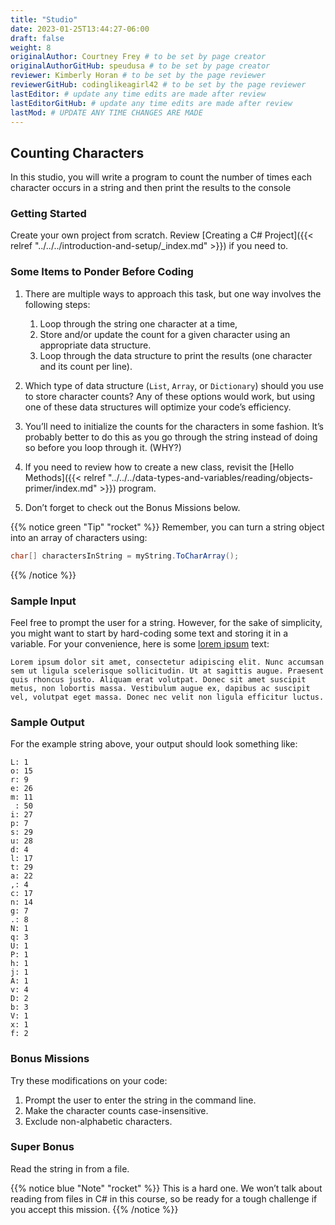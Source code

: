 ```yaml
---
title: "Studio"
date: 2023-01-25T13:44:27-06:00
draft: false
weight: 8
originalAuthor: Courtney Frey # to be set by page creator
originalAuthorGitHub: speudusa # to be set by page creator
reviewer: Kimberly Horan # to be set by the page reviewer
reviewerGitHub: codinglikeagirl42 # to be set by the page reviewer
lastEditor: # update any time edits are made after review
lastEditorGitHub: # update any time edits are made after review
lastMod: # UPDATE ANY TIME CHANGES ARE MADE
---
```


## Counting Characters

In this studio, you will write a program to count the number of times each character occurs in a string and then print the results to the console

### Getting Started

Create your own project from scratch. Review [Creating a C# Project]({{< relref "../../../introduction-and-setup/_index.md" >}}) if you need to.

### Some Items to Ponder Before Coding
1. There are multiple ways to approach this task, but one way involves the following steps:
   1. Loop through the string one character at a time,
   1. Store and/or update the count for a given character using an appropriate data structure.
   1. Loop through the data structure to print the results (one character and its count per line).

1. Which type of data structure (`List`, `Array`, or `Dictionary`) should you use to store character counts? Any of these options would work, but using one of these data structures will optimize your code’s efficiency.

1. You’ll need to initialize the counts for the characters in some fashion. It’s probably better to do this as you go through the string instead of doing so before you loop through it. (WHY?)

1. If you need to review how to create a new class, revisit the [Hello Methods]({{< relref "../../../data-types-and-variables/reading/objects-primer/index.md" >}}) program.

1. Don’t forget to check out the Bonus Missions below.

{{% notice green "Tip" "rocket" %}} 
Remember, you can turn a string object into an array of characters using:
   ```csharp
   char[] charactersInString = myString.ToCharArray();
   ```
{{% /notice %}}

### Sample Input
Feel free to prompt the user for a string. However, for the sake of simplicity, you might want to start by hard-coding some text and storing it in a variable. For your convenience, here is some [lorem ipsum](https://loremipsum.io/) text:

```
Lorem ipsum dolor sit amet, consectetur adipiscing elit. Nunc accumsan sem ut ligula scelerisque sollicitudin. Ut at sagittis augue. Praesent quis rhoncus justo. Aliquam erat volutpat. Donec sit amet suscipit metus, non lobortis massa. Vestibulum augue ex, dapibus ac suscipit vel, volutpat eget massa. Donec nec velit non ligula efficitur luctus.
```
### Sample Output
For the example string above, your output should look something like:
   ```
   L: 1
   o: 15
   r: 9
   e: 26
   m: 11
    : 50  
   i: 27
   p: 7
   s: 29
   u: 28
   d: 4
   l: 17
   t: 29
   a: 22
   ,: 4
   c: 17
   n: 14
   g: 7
   .: 8
   N: 1
   q: 3
   U: 1
   P: 1
   h: 1
   j: 1
   A: 1
   v: 4
   D: 2
   b: 3
   V: 1
   x: 1
   f: 2
   ```

### Bonus Missions
Try these modifications on your code:

   1. Prompt the user to enter the string in the command line.
   1. Make the character counts case-insensitive.
   1. Exclude non-alphabetic characters.

### Super Bonus
Read the string in from a file.

{{% notice blue "Note" "rocket" %}} 
This is a hard one. We won’t talk about reading from files in C# in this course, so be ready for a tough challenge if you accept this mission.
{{% /notice %}}